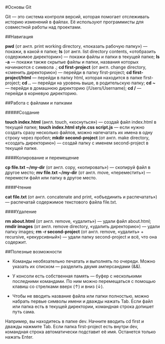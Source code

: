 #Основы Git

Git — это система контроля версий, которая помогает отслеживать историю изменений в файлах. Её используют программисты для совместной работы над проектами.


##Навигация

**pwd** (от англ. print working directory, «показать рабочую папку») — покажи, в какой я папке;
**ls** (от англ. list directory contents, «отобразить содержимое директории») — покажи файлы и папки в текущей папке;
**ls -a** — покажи также скрытые файлы и папки, названия которых начинаются с символа .;
**cd first-project** (от англ. change directory, «сменить директорию») — перейди в папку first-project;
**cd first-project/html** — перейди в папку html, которая находится в папке first-project;
**cd ..** — перейди на уровень выше, в родительскую папку;
**cd ~** — перейди в домашнюю директорию (/Users/Username);
**cd /** — перейди в корневую директорию.


##Работа с файлами и папками

#####Создание

**touch index.html** (англ. touch, «коснуться») — создай файл index.html в текущей папке;
**touch index.html style.css script.js** — если нужно создать сразу несколько файлов, можно напечатать их имена в одну строку через пробел;
**mkdir second-project** (от англ. make directory, «создать директорию») — создай папку с именем second-project в текущей папке.

####Копирование и перемещение

**cp file.txt ~/my-dir** (от англ. copy, «копировать») — скопируй файл в другое место;
**mv file.txt ~/my-dir** (от англ. move, «переместить») — перемести файл или папку в другое место.

####Чтение

**cat file.txt** (от англ. concatenate and print, «объединить и распечатать») — распечатай содержимое текстового файла file.txt.

####Удаление

**rm about.html** (от англ. remove, «удалить») — удали файл about.html;
**rmdir images** (от англ. remove directory, «удалить директорию») — удали папку images;
**rm -r second-project** (от англ. remove, «удалить» + recursive, «рекурсивный») — удали папку second-project и всё, что она содержит.


##Полезные возможности

* Команды необязательно печатать и выполнять по очереди. Можно указать их списком — разделить двумя амперсандами (&&).

* У консоли есть собственная память — буфер с несколькими последними командами. По ним можно перемещаться с помощью клавиш со стрелками вверх (↑) и вниз (↓).

* Чтобы не вводить название файла или папки полностью, можно набрать первые символы имени и дважды нажать Tab. Если файл или папка есть в текущей директории, командная строка допишет путь сама.

Например, вы находитесь в папке dev. Начните вводить cd first и дважды нажмите Tab. Если папка first-project есть внутри dev, командная строка автоматически подставит её имя. Останется только нажать Enter.